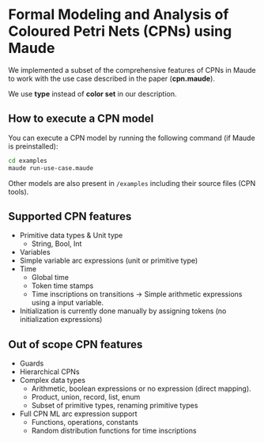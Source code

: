 # Formal Modeling and Analysis of Coloured Petri Nets (CPNs) using Maude

We implemented a subset of the comprehensive features of CPNs in Maude to work with the use case described in the paper (**cpn.maude**).

We use **type** instead of **color set** in our description.

## How to execute a CPN model
You can execute a CPN model by running the following command (if Maude is preinstalled):
```bash
cd examples
maude run-use-case.maude
```
Other models are also present in `/examples` including their source files (CPN tools).

## Supported CPN features
- Primitive data types & Unit type
  - String, Bool, Int
- Variables 
- Simple variable arc expressions (unit or primitive type)
- Time
  - Global time
  - Token time stamps
  - Time inscriptions on transitions -> Simple arithmetic expressions using a input variable.
- Initialization is currently done manually by assigning tokens (no initialization expressions) 

## Out of scope CPN features
- Guards
- Hierarchical CPNs
- Complex data types
  - Arithmetic, boolean expressions or no expression (direct mapping).
  - Product, union, record, list, enum
  - Subset of primitive types, renaming primitive types
- Full CPN ML arc expression support
  - Functions, operations, constants
  - Random distribution functions for time inscriptions
